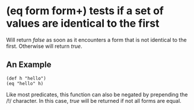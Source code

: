 # (eq form form+) tests if a set of values are identical to the first
Will return _false_ as soon as it encounters a form that is not identical to the first. Otherwise will return _true_.

## An Example

    (def h "hello")
    (eq "hello" h)

Like most predicates, this function can also be negated by prepending the /!/ character. In this case, _true_ will be returned if not all forms are equal.
